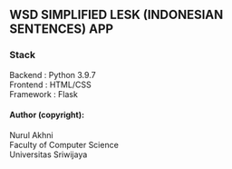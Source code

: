 ## WSD SIMPLIFIED LESK (INDONESIAN SENTENCES) APP

### Stack
Backend     : Python 3.9.7
<br>Frontend    : HTML/CSS
<br>Framework   : Flask

#### Author (copyright):
Nurul Akhni
<br>Faculty of Computer Science
<br>Universitas Sriwijaya
